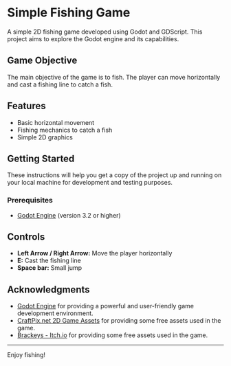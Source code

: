# Simple Fishing Game

A simple 2D fishing game developed using Godot and GDScript. This project aims to explore the Godot engine and its capabilities.

## Game Objective

The main objective of the game is to fish. The player can move horizontally and cast a fishing line to catch a fish.

## Features

- Basic horizontal movement
- Fishing mechanics to catch a fish
- Simple 2D graphics

## Getting Started

These instructions will help you get a copy of the project up and running on your local machine for development and testing purposes.

### Prerequisites

- [Godot Engine](https://godotengine.org/download) (version 3.2 or higher)

## Controls

- **Left Arrow / Right Arrow:** Move the player horizontally
- **E:** Cast the fishing line
- **Space bar:** Small jump


## Acknowledgments

- [Godot Engine](https://godotengine.org/) for providing a powerful and user-friendly game development environment.
- [CraftPix.net 2D Game Assets](https://opengameart.org/content/fishing-game-assets-pixel-art) for providing some free assets used in the game.
- [Brackeys - Itch.io](https://brackeysgames.itch.io/brackeys-platformer-bundle) for providing some free assets used in the game.

---

Enjoy fishing!
